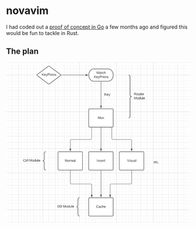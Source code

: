 # novavim
I had coded out a <a href="https://github.com/solidiquis/novavim_go">proof of concept in Go</a> a few months ago and figured this would be fun to tackle in Rust.

## The plan
<img src="https://github.com/solidiquis/solidiquis/blob/master/assets/novavim.png?raw=true">
